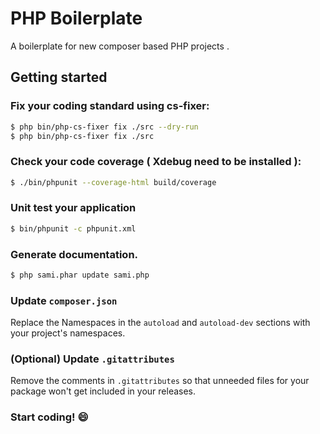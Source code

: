 # PHP Boilerplate

A boilerplate for new composer based PHP projects .

## Getting started

### Fix your coding standard using cs-fixer:

```bash
$ php bin/php-cs-fixer fix ./src --dry-run
$ php bin/php-cs-fixer fix ./src 
```

### Check your code coverage ( Xdebug need to be installed ):

```bash
$ ./bin/phpunit --coverage-html build/coverage
```

### Unit test your application

```bash
$ bin/phpunit -c phpunit.xml
```

### Generate documentation.

```bash
$ php sami.phar update sami.php
```

### Update `composer.json`

Replace the Namespaces in the `autoload` and `autoload-dev` sections with your project's namespaces.

### (Optional) Update `.gitattributes`

Remove the comments in `.gitattributes` so that unneeded files for your package won't get included in your releases.

### Start coding! :smile:



